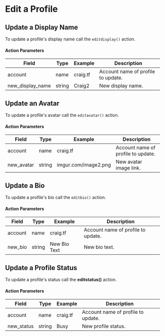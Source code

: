 # Edit a Profile

## Update a Display Name

To update a profile's display name call the `editdisplay()` action.

#### Action Parameters

| Field              | Type   | Example  | Description                        |
| ------------------ | ------ | -------- | ---------------------------------- |
| account            | name   | craig.tf | Account name of profile to update. |
| new\_display\_name | string | Craig2   | New display name.                  |

## Update an Avatar

To update a profile's avatar call the `editavatar()` action.

#### Action Parameters

| Field       | Type   | Example              | Description                        |
| ----------- | ------ | -------------------- | ---------------------------------- |
| account     | name   | craig.tf             | Account name of profile to update. |
| new\_avatar | string | imgur.com/image2.png | New avatar image link.             |

## Update a Bio

To update a profile's bio call the `editbio()` action.

#### Action Parameters

| Field    | Type   | Example      | Description                        |
| -------- | ------ | ------------ | ---------------------------------- |
| account  | name   | craig.tf     | Account name of profile to update. |
| new\_bio | string | New Bio Text | New bio text.                      |

## Update a Profile Status

To update a profile's status call the **editstatus()** action.

#### Action Parameters

| Field       | Type   | Example  | Description                        |
| ----------- | ------ | -------- | ---------------------------------- |
| account     | name   | craig.tf | Account name of profile to update. |
| new\_status | string | Busy     | New profile status.                |
